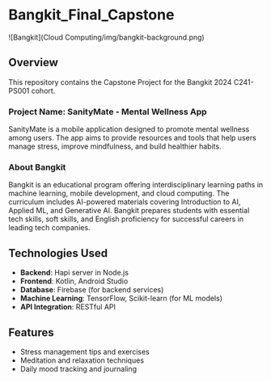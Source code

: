 # Bangkit_Final_Capstone

![Bangkit](Cloud Computing/img/bangkit-background.png)

## Overview

This repository contains the Capstone Project for the Bangkit 2024 C241-PS001 cohort.

### Project Name: SanityMate - Mental Wellness App

SanityMate is a mobile application designed to promote mental wellness among users. The app aims to provide resources and tools that help users manage stress, improve mindfulness, and build healthier habits.

### About Bangkit

Bangkit is an educational program offering interdisciplinary learning paths in machine learning, mobile development, and cloud computing. The curriculum includes AI-powered materials covering Introduction to AI, Applied ML, and Generative AI. Bangkit prepares students with essential tech skills, soft skills, and English proficiency for successful careers in leading tech companies.

## Technologies Used

- **Backend**: Hapi server in Node.js
- **Frontend**: Kotlin, Android Studio
- **Database**: Firebase (for backend services)
- **Machine Learning**: TensorFlow, Scikit-learn (for ML models)
- **API Integration**: RESTful API

## Features

- Stress management tips and exercises
- Meditation and relaxation techniques
- Daily mood tracking and journaling
